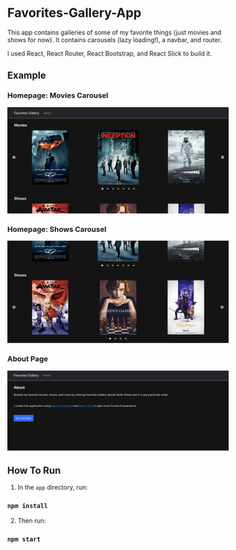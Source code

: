 # Favorites-Gallery-App

This app contains galleries of some of my favorite things (just movies and shows for now).
It contains carousels (lazy loading!), a navbar, and router.

I used React, React Router, React Bootstrap, and React Slick to build it.

## Example
### Homepage: Movies Carousel
![Homepage movies image](img/home-movies.png)
### Homepage: Shows Carousel
![Homepage shows image](img/home-shows.png)
### About Page
![About page image](img/about.png)

## How To Run

1. In the `app` directory, run:

### `npm install`

2. Then run:

### `npm start`
